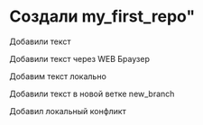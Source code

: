 # Создали my_first_repo" 

Добавили текст 

Добавили текст через WEB Браузер

Добавим текст локально 

Добавили текст в новой ветке new_branch

Добавил локальный конфликт
